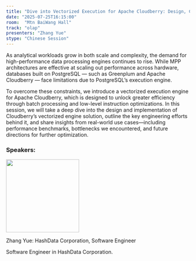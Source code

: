 ```yaml
---
title: "Dive into Vectorized Execution for Apache Cloudberry: Design, Challenges, and Performance Gains"
date: "2025-07-25T16:15:00"
room:  "Mtn BaiWang Hall"
track: "olap"
presenters: "Zhang Yue"
stype: "Chinese Session"
---
```


As analytical workloads grow in both scale and complexity, the demand for high-performance data processing engines continues to rise. While MPP architectures are effective at scaling out performance across hardware, databases built on PostgreSQL — such as Greenplum and Apache Cloudberry — face limitations due to PostgreSQL’s execution engine.

To overcome these constraints, we introduce a vectorized execution engine for Apache Cloudberry, which is designed to unlock greater efficiency through batch processing and low-level instruction optimizations. In this session, we will take a deep dive into the design and implementation of Cloudberry’s vectorized engine solution, outline the key engineering efforts behind it, and share insights from real-world use cases—including performance benchmarks, bottlenecks we encountered, and future directions for further optimization.

### Speakers:


<img src="https://sessionize.com/image/f819-400o400o1-XL8Bp5dJcGqtUsXKWFXReQ.jpg" width="200" /><br/>

Zhang Yue: HashData Corporation, Software Engineer

Software Engineer in HashData Corporation.